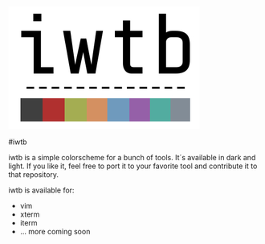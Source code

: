 <img src="https://github.com/nerdbude/iwtb/blob/master/iwtb_scheme.jpg">

#iwtb

iwtb is a simple colorscheme for a bunch of tools. It´s available in dark and light. If you like it, feel free to port it to your favorite tool and contribute it to that repository.

iwtb is available for:

- vim
- xterm
- iterm
- ... more coming soon
